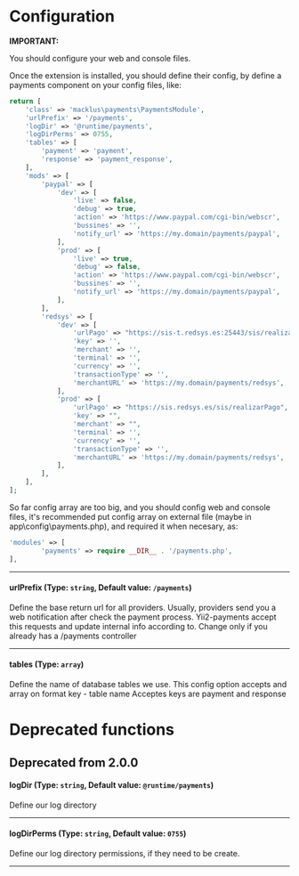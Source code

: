 # Configuration

**IMPORTANT:**

You should configure your web and console files.

Once the extension is installed, you should define their config, by define a payments component on your config files, like:

```php
return [
    'class' => 'macklus\payments\PaymentsModule',
    'urlPrefix' => '/payments',
    'logDir' => '@runtime/payments',
    'logDirPerms' => 0755,
    'tables' => [
        'payment' => 'payment',
        'response' => 'payment_response',
    ],
    'mods' => [
        'paypal' => [
            'dev' => [
                'live' => false,
                'debug' => true,
                'action' => 'https://www.paypal.com/cgi-bin/webscr',
                'bussines' => '',
                'notify_url' => 'https://my.domain/payments/paypal',
            ],
            'prod' => [
                'live' => true,
                'debug' => false,
                'action' => 'https://www.paypal.com/cgi-bin/webscr',
                'bussines' => '',
                'notify_url' => 'https://my.domain/payments/paypal',
            ],
        ],
        'redsys' => [
            'dev' => [
                'urlPago' => "https://sis-t.redsys.es:25443/sis/realizarPago",
                'key' => '',
                'merchant' => '',
                'terminal' => '',
                'currency' => '',
                'transactionType' => '',
                'merchantURL' => 'https://my.domain/payments/redsys',
            ],
            'prod' => [
                'urlPago' => "https://sis.redsys.es/sis/realizarPago",
                'key' => "",
                'merchant' => "",
                'terminal' => '',
                'currency' => '',
                'transactionType' => '',
                'merchantURL' => 'https://my.domain/payments/redsys',
            ],
        ],
    ],
];

```

So far config array are too big, and you should config web and console files, it's 
recommended put config array on external file (maybe in app\config\payments.php),
and required it when necesary, as:

```php
'modules' => [
        'payments' => require __DIR__ . '/payments.php',
],

```

---

#### urlPrefix (Type: `string`, Default value: `/payments`)

Define the base return url for all providers. Usually, providers send you a web
notification after check the payment process. Yii2-payments accept this requests
and update internal info according to.
Change only if you already has a /payments controller

---

#### tables (Type: `array`)

Define the name of database tables we use. 
This config option accepts and array on format key - table name
Acceptes keys are payment and response


# Deprecated functions

## Deprecated from 2.0.0

#### logDir (Type: `string`, Default value: `@runtime/payments`)

Define our log directory

---

#### logDirPerms (Type: `string`, Default value: `0755`)

Define our log directory permissions, if they need to be create.

---


